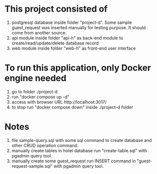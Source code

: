 # This project consisted of
1. postgresql database inside folder "project-d". Some sample guest_request was inserted manually for testing purpose. It should come from another source.
2. api module inside folder "api-h" as back-end module to create/read/update/delete database record
3. web module inside folder "web-h" as front-end user interface

# To run this application, only Docker engine needed
1. go to folder ./project-d
2. run "docker compose up -d"
3. access with browser URL http://localhost:3017/
4. to stop run "docker compose down" inside ./project-d folder

# Notes
1. file sample-query.sql with some sql command to create database and other CRUD operation command.
2. manually create tables in hotel database run "create-table.sql" with pgadmin query tool.
3. manually create some guest_request run INSERT command in "guest-request-sample.sql" with pgadmin query tool.